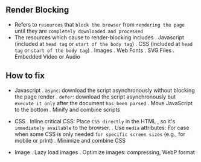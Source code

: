 ## Render Blocking

- Refers to `resources` that `block the browser` from `rendering the page` until they are `completely downloaded and processed`
- The resources which cause to render-blocking includes
  . Javascript (included at `head tag` or `start of the body tag`)
  . CSS (included at `head tag` or `start of the body tag`)
  . Images
  . Web Fonts
  . SVG Files
  . Embedded Video or Audio

## How to fix

- Javascript
  . `async`: download the script asynchronously without blocking the page render
  . `defer`: download the script asynchronously but `execute it only` after the document `has been parsed`
  . Move JavaScript to the bottom
  . Minify and combine scripts

- CSS
  . Inline critical CSS: Place `CSS directly` in the HTML <head>, so it's `immediately available` to the browser.
  . Use `media` attributes: For case when some CSS is only needed `for specific screen sizes` (e.g., for mobile or print)
  . Minimize and combine CSS

- Image
  . Lazy load images
  . Optimize images: compressing, WebP format
